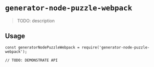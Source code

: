 # `generator-node-puzzle-webpack`

> TODO: description

## Usage

```
const generatorNodePuzzleWebpack = require('generator-node-puzzle-webpack');

// TODO: DEMONSTRATE API
```
